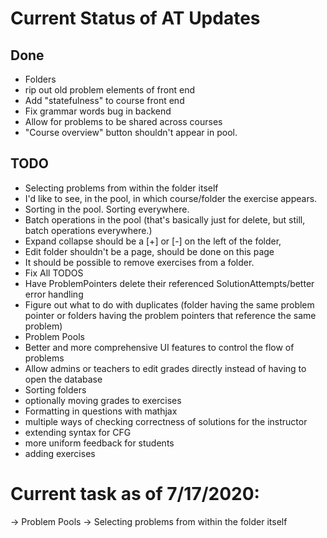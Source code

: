 # Current Status of AT Updates


## Done
- Folders
- rip out old problem elements of front end
- Add "statefulness" to course front end
- Fix grammar words bug in backend
- Allow for problems to be shared across courses
- "Course overview" button shouldn't appear in pool.

## TODO
- Selecting problems from within the folder itself
- I'd like to see, in the pool, in which course/folder the exercise appears.
- Sorting in the pool.  Sorting everywhere.
- Batch operations in the pool (that's basically just for delete, but still, batch operations everywhere.)
- Expand collapse should be a [+] or [-] on the left of the folder,
- Edit folder shouldn't be a page, should be done on this page
- It should be possible to remove exercises from a folder.
- Fix All TODOS
- Have ProblemPointers delete their referenced SolutionAttempts/better error handling
- Figure out what to do with duplicates (folder having the same problem pointer or folders having the problem pointers that reference the same problem)
- Problem Pools
- Better and more comprehensive UI features to control the flow of problems
- Allow admins or teachers to edit grades directly instead of having to open the database
- Sorting folders
- optionally moving grades to exercises
- Formatting in questions with mathjax
- multiple ways of checking correctness of solutions for the instructor
- extending syntax for CFG
- more uniform feedback for students
- adding exercises


# Current task as of 7/17/2020:
-> Problem Pools
-> Selecting problems from within the folder itself


